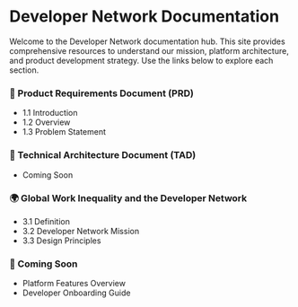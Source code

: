 # Developer Network Documentation

Welcome to the Developer Network documentation hub. This site provides comprehensive resources to understand our mission, platform architecture, and product development strategy. Use the links below to explore each section.

### 📘 Product Requirements Document (PRD)

* 1.1 Introduction
* 1.2 Overview
* 1.3 Problem Statement



### 🚀 Technical Architecture Document (TAD)

* Coming Soon

### 🌍 Global Work Inequality and the Developer Network

* 3.1 Definition
* 3.2 Developer Network Mission
* 3.3 Design Principles

### 🚀 Coming Soon

* Platform Features Overview
* Developer Onboarding Guide
